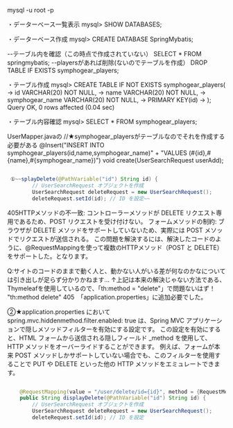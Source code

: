 
mysql -u root -p 

・データーベース一覧表示 mysql> SHOW DATABASES;

・データーベース作成 mysql> CREATE DATABASE SpringMybatis;

--テーブル内を確認（この時点で作成されていない） SELECT * FROM springmybatis; --playersがあれば削除(ないのでテーブルを作成） DROP TABLE IF EXISTS symphogear_players;

・テーブル作成 mysql> CREATE TABLE IF NOT EXISTS symphogear_players( -> id VARCHAR(20) NOT NULL, -> name VARCHAR(20) NOT NULL, -> symphogear_name VARCHAR(20) NOT NULL, -> PRIMARY KEY(id) -> ); Query OK, 0 rows affected (0.04 sec)

・テーブル内容確認 mysql> SELECT * FROM symphogear_players;

UserMapper.javaの //★symphogear_playersがテーブルなのでそれを作成する必要がある
@Insert("INSERT INTO symphogear_players(id,name,symphogear_name)" + "VALUES (#{id},#{name},#{symphogear_name})") void create(UserSearchRequest userAdd);



```controller.java

 ①~~splayDelete(@PathVariable("id") String id) {
        // UserSearchRequest オブジェクトを作成
        UserSearchRequest deleteRequest = new UserSearchRequest();
        deleteRequest.setId(id); // ID を設定~~
```
405HTTPメソッドの不一致: コントローラーメソッドが DELETE リクエスト専用であるため、POST リクエストを受け付けない。
フォームメソッドの制約: ブラウザが DELETE メソッドをサポートしていないため、実際には POST メソッドでリクエストが送信される。
この問題を解決するには、解決したコードのように、@RequestMappingを使って複数のHTTPメソッド（POST と DELETE）をサポートした。となります。

Q:サイトのコードのままで動く人と、動かない人がいる差が何なのかなについては引き出しが足らず分かりかねます…
↑上記は本来の解決じゃない方法である、Thymeleafを使用しているので、「th:method = "delete"」で問題ないはず！
"th:method delete" 405　「application.properties」に追加必要でした。

②★application.properties において spring.mvc.hiddenmethod.filter.enabled: true は、Spring MVC アプリケーションで隠しメソッドフィルターを有効にする設定です。
この設定を有効にすると、HTML フォームから送信される隠しフィールド _method を使用して、HTTP メソッドをオーバーライドすることができます。
例えば、フォームが本来 POST メソッドしかサポートしていない場合でも、このフィルターを使用することで PUT や DELETE といった他の HTTP メソッドをエミュレートできます。

```controller.java

    @RequestMapping(value = "/user/delete/id={id}", method = {RequestMethod.POST, RequestMethod.DELETE})
    public String displayDelete(@PathVariable("id") String id) {
        // UserSearchRequest オブジェクトを作成
        UserSearchRequest deleteRequest = new UserSearchRequest();
        deleteRequest.setId(id); // ID を設定
```

